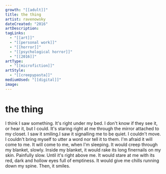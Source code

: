 ```yaml
---
growth: "[[adult]]"
title: the thing
artist: ravenowsky
dateCreated: "2016"
artDescription:
tagLinks:
  - "[[art]]"
  - "[[personal work]]"
  - "[[horror]]"
  - "[[psychological horror]]"
  - "[[2016]]"
artType:
  - "[[microfiction]]"
artStyle:
  - "[[creepypasta]]"
mediumUsed: "[[digital]]"
image:
---
```

# the thing

I think I saw something. It's right under my bed. I don't know if they see it, or hear it, but I could. It's staring right at me through the mirror attached to my closet. I saw it smiling.I saw it signalling me to be quiet. I couldn't move. I couldn't bring myself to utter a word nor tell it to them. I'm afraid it will come to me. It will come to me, when I'm sleeping. It would creep through my blanket, slowly. Inside my blanket, it would rake its long finernails on my skin. Painfully slow. Until it's right above me. It would stare at me with its red, dark and hollow eyes full of emptiness. It would give me chills running down my spine. Then, it smiles.